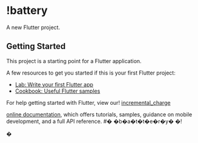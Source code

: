 # !battery

A new Flutter project.

## Getting Started

This project is a starting point for a Flutter application.

A few resources to get you started if this is your first Flutter project:

- [Lab: Write your first Flutter app](https://flutter.dev/docs/get-started/codelab)
- [Cookbook: Useful Flutter samples](https://flutter.dev/docs/cookbook)

For help getting started with Flutter, view our! [incremental_charge](https://user-images.githubusercontent.com/72573731/154689534-1f814380-d1e1-4a97-b6c5-4375a0867771.gif)

[online documentation](https://flutter.dev/docs), which offers tutorials,
samples, guidance on mobile development, and a full API reference.
#� �b�a�t�t�e�r�y�
�!

�
